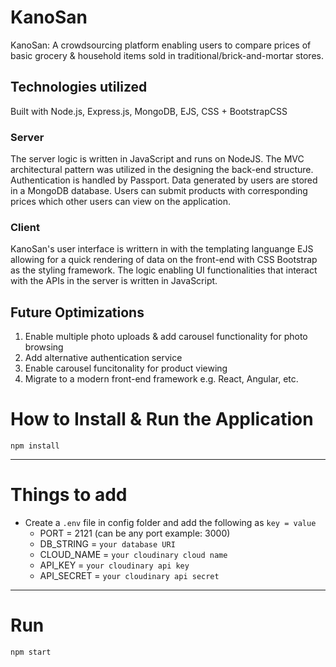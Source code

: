 
# KanoSan
KanoSan: A crowdsourcing platform enabling users to compare prices of basic grocery & household items sold in
traditional/brick-and-mortar stores.


## Technologies utilized
Built with Node.js, Express.js, MongoDB, EJS, CSS + BootstrapCSS

### Server
The server logic is written in JavaScript and runs on NodeJS. The MVC architectural pattern was utilized in the designing the back-end structure. Authentication is handled by Passport. Data generated by users are stored in a MongoDB database. Users can submit products with corresponding prices which other users can view on the application.

### Client
KanoSan's user interface is writtern in with the templating languange EJS allowing for a quick rendering of data on the front-end with CSS Bootstrap as the styling framework. The logic enabling UI functionalities that interact with the APIs in the server is written in JavaScript.

## Future Optimizations
1) Enable multiple photo uploads & add carousel functionality for photo browsing
2) Add alternative authentication service
3) Enable carousel funcitonality for product viewing
4) Migrate to a modern front-end framework e.g. React, Angular, etc.



# How to Install & Run the Application

`npm install`

---

# Things to add

- Create a `.env` file in config folder and add the following as `key = value`
  - PORT = 2121 (can be any port example: 3000)
  - DB_STRING = `your database URI`
  - CLOUD_NAME = `your cloudinary cloud name`
  - API_KEY = `your cloudinary api key`
  - API_SECRET = `your cloudinary api secret`

---

# Run

`npm start`
